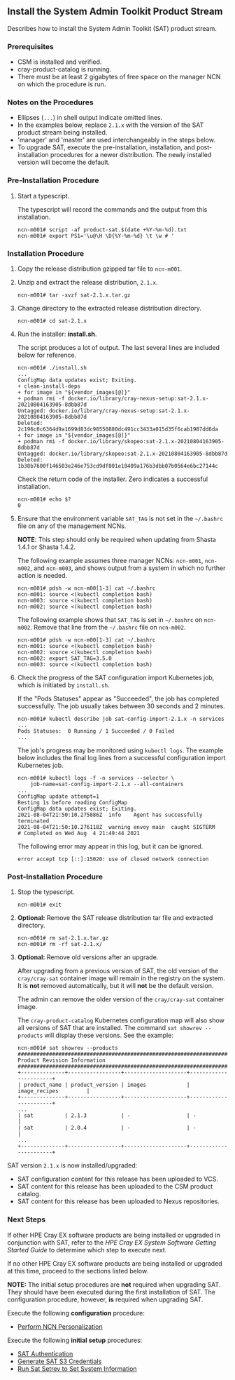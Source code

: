 ## Install the System Admin Toolkit Product Stream

Describes how to install the System Admin Toolkit (SAT) product stream.

### Prerequisites

- CSM is installed and verified.
- cray-product-catalog is running.
- There must be at least 2 gigabytes of free space on the manager NCN on which the
    procedure is run.

### Notes on the Procedures

- Ellipses (`...`) in shell output indicate omitted lines.
- In the examples below, replace `2.1.x` with the version of the SAT product stream
    being installed.
- 'manager' and 'master' are used interchangeably in the steps below.
- To upgrade SAT, execute the pre-installation, installation, and post-installation
    procedures for a newer distribution. The newly installed version will become
    the default.

### Pre-Installation Procedure

1. Start a typescript.

    The typescript will record the commands and the output from this installation.

    ```screen
    ncn-m001# script -af product-sat.$(date +%Y-%m-%d).txt
    ncn-m001# export PS1='\u@\H \D{%Y-%m-%d} \t \w # '
    ```

### Installation Procedure

1. Copy the release distribution gzipped tar file to `ncn-m001`.

2. Unzip and extract the release distribution, `2.1.x`.

    ```screen
    ncn-m001# tar -xvzf sat-2.1.x.tar.gz
    ```

3. Change directory to the extracted release distribution directory.

    ```screen
    ncn-m001# cd sat-2.1.x
    ```

4. Run the installer: **install.sh**.

    The script produces a lot of output. The last several lines are included
    below for reference.

    ```screen
    ncn-m001# ./install.sh
    ...
    ConfigMap data updates exist; Exiting.
    + clean-install-deps
    + for image in "${vendor_images[@]}"
    + podman rmi -f docker.io/library/cray-nexus-setup:sat-2.1.x-20210804163905-8dbb87d
    Untagged: docker.io/library/cray-nexus-setup:sat-2.1.x-20210804163905-8dbb87d
    Deleted: 2c196c0c6364d9a1699d83dc98550880dc491cc3433a015d35f6cab1987dd6da
    + for image in "${vendor_images[@]}"
    + podman rmi -f docker.io/library/skopeo:sat-2.1.x-20210804163905-8dbb87d
    Untagged: docker.io/library/skopeo:sat-2.1.x-20210804163905-8dbb87d
    Deleted: 1b38b7600f146503e246e753cd9df801e18409a176b3dbb07b0564e6bc27144c
    ```

    Check the return code of the installer. Zero indicates a successful installation.

    ```screen
    ncn-m001# echo $?
    0
    ```

5. Ensure that the environment variable `SAT_TAG` is not set in the `~/.bashrc` file
    on any of the management NCNs.

    **NOTE**: This step should only be required when updating from
    Shasta 1.4.1 or Shasta 1.4.2.

    The following example assumes three manager NCNs: `ncn-m001`, `ncn-m002`, and `ncn-m003`,
    and shows output from a system in which no further action is needed.

    ```screen
    ncn-m001# pdsh -w ncn-m00[1-3] cat ~/.bashrc
    ncn-m001: source <(kubectl completion bash)
    ncn-m003: source <(kubectl completion bash)
    ncn-m002: source <(kubectl completion bash)
    ```

    The following example shows that `SAT_TAG` is set in `~/.bashrc` on `ncn-m002`.
    Remove that line from the `~/.bashrc` file on `ncn-m002`.

    ```screen
    ncn-m001# pdsh -w ncn-m00[1-3] cat ~/.bashrc
    ncn-m001: source <(kubectl completion bash)
    ncn-m002: source <(kubectl completion bash)
    ncn-m002: export SAT_TAG=3.5.0
    ncn-m003: source <(kubectl completion bash)
    ```

6. Check the progress of the SAT configuration import Kubernetes job, which is
    initiated by `install.sh`.

    If the "Pods Statuses" appear as "Succeeded", the job has completed
    successfully. The job usually takes between 30 seconds and 2 minutes.

    ```screen
    ncn-m001# kubectl describe job sat-config-import-2.1.x -n services
    ...
    Pods Statuses:  0 Running / 1 Succeeded / 0 Failed
    ...
    ```

    The job's progress may be monitored using `kubectl logs`. The example below includes
    the final log lines from a successful configuration import Kubernetes job.

    ```screen
    ncn-m001# kubectl logs -f -n services --selector \
        job-name=sat-config-import-2.1.x --all-containers
    ...
    ConfigMap update attempt=1
    Resting 1s before reading ConfigMap
    ConfigMap data updates exist; Exiting.
    2021-08-04T21:50:10.275886Z  info    Agent has successfully terminated
    2021-08-04T21:50:10.276118Z  warning envoy main  caught SIGTERM
    # Completed on Wed Aug  4 21:49:44 2021
    ```

    The following error may appear in this log, but it can be ignored.

    ```screen
    error accept tcp [::]:15020: use of closed network connection
    ```

### Post-Installation Procedure

1. Stop the typescript.

    ```screen
    ncn-m001# exit
    ```

2. **Optional:** Remove the SAT release distribution tar file and extracted directory.

    ```screen
    ncn-m001# rm sat-2.1.x.tar.gz
    ncn-m001# rm -rf sat-2.1.x/
    ```

3. **Optional:** Remove old versions after an upgrade.

    After upgrading from a previous version of SAT, the old version of the `cray/cray-sat`
    container image will remain in the registry on the system. It is **not** removed
    automatically, but it will **not** be the default version.

    The admin can remove the older version of the `cray/cray-sat` container image.

    The `cray-product-catalog` Kubernetes configuration map will also show all versions
    of SAT that are installed. The command `sat showrev --products` will display these
    versions. See the example:

    ```screen
    ncn-m001# sat showrev --products
    ###############################################################################
    Product Revision Information
    ###############################################################################
    +--------------+-----------------+--------------------+-----------------------+
    | product_name | product_version | images             | image_recipes         |
    +--------------+-----------------+--------------------+-----------------------+
    ...
    | sat          | 2.1.3           | -                  | -                     |
    | sat          | 2.0.4           | -                  | -                     |
    ...
    +--------------+-----------------+--------------------+-----------------------+
    ```

SAT version `2.1.x` is now installed/upgraded:

- SAT configuration content for this release has been uploaded to VCS.
- SAT content for this release has been uploaded to the CSM product catalog.
- SAT content for this release has been uploaded to Nexus repositories.

### Next Steps

If other HPE Cray EX software products are being installed or upgraded in conjunction
with SAT, refer to the *HPE Cray EX System Software Getting Started Guide* to determine
which step to execute next.

If no other HPE Cray EX software products are being installed or upgraded at this time,
proceed to the sections listed below.

**NOTE:** The initial setup procedures are **not** required when upgrading SAT.
They should have been executed during the first installation of SAT. The
configuration procedure, however, **is** required when upgrading SAT.

Execute the following **configuration** procedure:

- [Perform NCN Personalization](#perform-ncn-personalization)

Execute the following **initial setup** procedures:

- [SAT Authentication](#sat-authentication)
- [Generate SAT S3 Credentials](#generate-sat-s3-credentials)
- [Run Sat Setrev to Set System Information](#run-sat-setrev-to-set-system-information)
